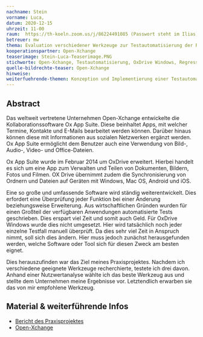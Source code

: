 ```yaml
---
nachname: Stein
vorname: Luca,
datum: 2020-12-15
uhrzeit: 11-00
raum:  https://th-koeln.zoom.us/j/86224491085 (Passwort steht im Ilias) Präsentation
betreuer: mw
thema: Evaluation verschiedener Werkzeuge zur Testautomatisierung der Regressionstests von OxDrive Windows
kooperationspartner: Open-Xchange
teaserimage: Stein-Luca-Teaserimage.PNG
stichworte: Open-Xchange, Testautomatisierung, OxDrive Windows, Regressionstest
quelle-bildrechte-teaser: Open-Xchange
hinweise:
weiterfuehrende-themen: Konzeption und Implementierung einer Testautomatisierung für die Software OxDrive Windows | Welchen Nutzen- und Kostenfaktor kann eine Testautomatisierung bewirken?
---
```


## Abstract

Das weltweit vertretene Unternehmen Open-Xchange entwickelte die Kollaborationssoftware Ox App Suite. Diese beinhaltet Apps, mit welcher Termine, Kontakte und E-Mails bearbeitet werden können. Darüber hinaus können diese mit Informationen aus sozialen Netzwerken ergänzt werden. Ox App Suite ermöglicht dem Benutzer auch eine Verwendung von Bild-, Audio-, Video- und Office-Dateien.

Ox App Suite wurde im Februar 2014 um OxDrive erweitert. Hierbei handelt es sich um eine App zum Verwalten und Teilen von Dokumenten, Bildern, Fotos und Filmen. OX Drive übernimmt zudem die Synchronisierung von Ordnern und Dateien auf Geräten mit Windows, Mac OS, Android und iOS.

Eine so große und umfassende Software wird ständig weiterentwickelt. Dies erfordert eine Überprüfung jeder Funktion bei einer Änderung beziehungsweise Erweiterung. Aus wirtschaftlichen Gründen wurden für einen Großteil der verfügbaren Anwendungen automatisierte Tests geschrieben. Dies erspart viel Zeit und somit auch Geld.
Für OxDrive Windows wurde dies nicht umgesetzt. Hier wird tatsächlich noch jeder einzelne Testfall manuell überprüft. Da dies sehr viel Zeit in Anspruch nimmt, soll sich dies ändern. Hier muss jedoch zunächst herausgefunden werden, welche Software oder Tool sich für diesen Zweck am besten eignet.

Dies herauszufinden war das Ziel meines Praxisprojektes. Nachdem ich verschiedene geeignete Werkzeuge recherchierte, testete ich drei davon. Anhand einer Nutzwertanalyse wählte ich das beste Werkzeug aus und stellte dem Unternehmen meine Ergebnisse vor. Letztendlich erwarben sie das von mir empfohlene Werkzeug. 

## Material & weiterführende Infos

- [Bericht des Praxisprojektes](https://th-koeln.sciebo.de/s/v11JQ0t8Gc2vVk7)
- [Open-Xchange](https://www.open-xchange.com/)